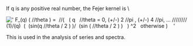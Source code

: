 If q is any positive real number, the Fejer kernel is \\

![' F\_(q) ( //theta ) =  //(   ( q   //theta = 0, (+/-) 2 //pi , (+/-) 4 //pi, ... ////////  (1)/(q)  (  (sin(q //theta / 2 ) )/  (sin ( //theta / 2 ) )   ) \^2   otherwise )    '](../dictionary/equation_images/3391.1..png)

This is used in the analysis of series and spectra.
